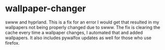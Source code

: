 # wallpaper-changer
swww and hyprland. This is a fix for an error I would get that resulted in my wallpapers not being properly changed due to swww. The fix is clearing the cache every time a wallpaper changes, I automated that and added wallpapers. It also includes pywalfox updates as well for those who use firefox.
